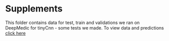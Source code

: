 # Supplements

This folder contains data for test, train and validations we ran on DeepMedic for tinyCnn - some tests we made.
To view data and predictions [click here](https://drive.google.com/open?id=0B87Snk0O3QqlRi1PNksyekZ1cEk)
